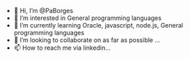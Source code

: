- 👋 Hi, I’m @PaBorges
- 👀 I’m interested in General programming languages
- 🌱 I’m currently learning Oracle, javascript, node.js, General programming languages
- 💞️ I’m looking to collaborate on as far as possible ...
- 📫 How to reach me via linkedin...

<!---
PaBorges/PaBorges is a ✨ special ✨ repository because its `README.md` (this file) appears on your GitHub profile.
You can click the Preview link to take a look at your changes.
--->
